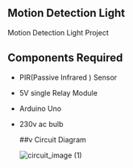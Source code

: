 ## Motion Detection Light

Motion Detection Light Project 


## Components Required
- PIR(Passive Infrared ) Sensor
- 5V single Relay Module
- Arduino Uno
- 230v ac bulb

  ##v Circuit Diagram

  ![circuit_image (1)](https://github.com/user-attachments/assets/a4b00c0c-2022-4fce-a495-edd19328e553)

